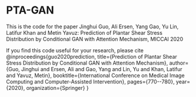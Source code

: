 # PTA-GAN
This is the code for the paper
Jinghui Guo, Ali Ersen, Yang Gao, Yu Lin, Latifur Khan and Metin Yavuz: Prediction of Plantar Shear Stress Distribution by Conditional GAN with Attention Mechanism, MICCAI 2020

If you find this code useful for your research, please cite
@inproceedings{guo2020prediction,
  title={Prediction of Plantar Shear Stress Distribution by Conditional GAN with Attention Mechanism},
  author={Guo, Jinghui and Ersen, Ali and Gao, Yang and Lin, Yu and Khan, Latifur and Yavuz, Metin},
  booktitle={International Conference on Medical Image Computing and Computer-Assisted Intervention},
  pages={770--780},
  year={2020},
  organization={Springer}
}
